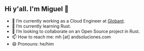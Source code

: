 ## Hi y'all. I'm Miguel 👋

- 🔭 I’m currently working as a Cloud Engineer at [Globant](https://globant.com). 
- 🌱 I’m currently learning Rust.
- 👯 I’m looking to collaborate on an Open Source project in Rust.
- 📫 How to reach me: mh [at] andsoluciones.com
- 😄 Pronouns: he/him
